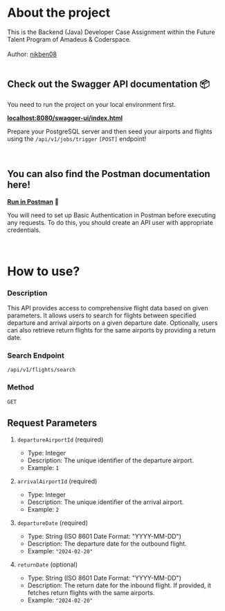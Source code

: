 <h1>About the project</h1>
This is the Backend (Java) Developer Case Assignment within the Future Talent Program of Amadeus & Coderspace.
<br>
<br>
Author: <a href="https://github.com/nikben08" target="_blank">nikben08</a>
<br>
<br>

## Check out the Swagger API documentation 📦
You need to run the project on your local environment first.
<br>

<a href="http://localhost:8080/swagger-ui/index.html" target="_blank"><strong>localhost:8080/swagger-ui/index.html</strong></a>
<br>

Prepare your PostgreSQL server and then seed your airports and flights using the `/api/v1/jobs/trigger` `[POST]` endpoint!

<br>

## You can also find the Postman documentation here!
<a href="https://documenter.getpostman.com/view/5602393/2sA3BuUnvb" target="_blank"><strong>Run in Postman</strong></a> 🚀

You will need to set up Basic Authentication in Postman before executing any requests. To do this, you should create an API user with appropriate credentials.

<br>


# How to use?

### Description
This API provides access to comprehensive flight data based on given parameters. It allows users to search for flights between specified departure and arrival airports on a given departure date. Optionally, users can also retrieve return flights for the same airports by providing a return date.

### Search Endpoint
`/api/v1/flights/search`

### Method
`GET`

## Request Parameters

1. `departureAirportId` (required)
   - Type: Integer
   - Description: The unique identifier of the departure airport.
   - Example: `1`

2. `arrivalAirportId` (required)
   - Type: Integer
   - Description: The unique identifier of the arrival airport.
   - Example: `2`

3. `departureDate` (required)
   - Type: String (ISO 8601 Date Format: "YYYY-MM-DD")
   - Description: The departure date for the outbound flight.
   - Example: `"2024-02-20"`

4. `returnDate` (optional)
   - Type: String (ISO 8601 Date Format: "YYYY-MM-DD")
   - Description: The return date for the inbound flight. If provided, it fetches return flights with the same airports.
   - Example: `"2024-02-20"`

